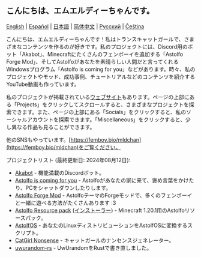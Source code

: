 ## こんにちは、エムエルディーちゃんです。

[English](https://github.com/mldchan/mldchan/blob/main//README.md) | [Español](https://github.com/mldchan/mldchan/blob/main//README_ES.md) | [日本語](https://github.com/mldchan/mldchan/blob/main//README_JA.md) | [简体中文](https://github.com/mldchan/mldchan/blob/main//README_CN.md) | [Русский](https://github.com/mldchan/mldchan/blob/main//README_RU.md) | [Čeština](https://github.com/mldchan/mldchan/blob/main//README_CZ.md)

こんにちは、エムエルディーちゃんです！私はトランスキャットガールで、さまざまなコンテンツを作るのが好きです。私のプロジェクトには、Discord用のボット「Akabot」、Minecraftにたくさんのフェンボーイを追加する「Astolfo Forge Mod」、そしてAstolfoがあなたを素晴らしい人間だと言ってくれるWindowsプログラム「Astolfo is coming for you」などがあります。時々、私のプロジェクトやモッド、成功事例、チュートリアルなどのコンテンツを紹介するYouTube動画も作っています。

私のプロジェクトが掲載されている[ウェブサイト](https://mldkyt.nekoweb.org/)もあります。ページの上部にある「Projects」をクリックしてスクロールすると、さまざまなプロジェクトを探索できます。また、ページの上部にある「Socials」をクリックすると、私のソーシャルアカウントを探索できます。「Miscellaneous」をクリックすると、少し異なる作品も見ることができます。

他のSNSもやっています。[https://femboy.bio/mldchan](https://femboy.bio/mldchan)をご覧ください。

プロジェクトリスト (最終更新日: 2024年08月12日):

- [Akabot](https://mldkyt.nekoweb.org/project/akabot) - 機能満載のDiscordボット。
- [Astolfo is coming for you](https://github.com/mldchan/AstolfoIsComingForYou/releases) - Astolfoがあなたの家に来て、褒め言葉をかけたり、PCをシャットダウンしたりします。
- [Astolfo Forge Mod](https://github.com/mldchan/AstolfoForge/releases) - AstolfoテーマのForgeモッドで、多くのフェンボーイと一緒に遊べる方法がたくさんあります :3
- [Astolfo Resource pack](https://github.com/mldchan/AstolfoResourcePack) ([インストーラー](https://github.com/mldchan/AstolfoResourcePackInstaller/releases/)) - Minecraft 1.20.1用のAstolfoリソースパック。
- [AstolfOS](https://github.com/mldchan/AstolfOS/wiki/) - あなたのLinuxディストリビューションをAstolfOSに変換するスクリプト。
- [CatGirl Nonsense](https://mldkyt.nekoweb.org/project/catgirlnonsense/) - キャットガールのナンセンスジェネレーター。
- [uwurandom-rs](https://github.com/mldchan/uwurandom-rs/) - UwUrandomをRustで書き直しました。